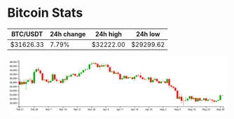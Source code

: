 # Bitcoin Stats

BTC/USDT|24h change|24h high|24h low|
|---|---|---|---|
|$31626.33|7.79%|$32222.00|$29299.62|

<img src="./chart.svg">

